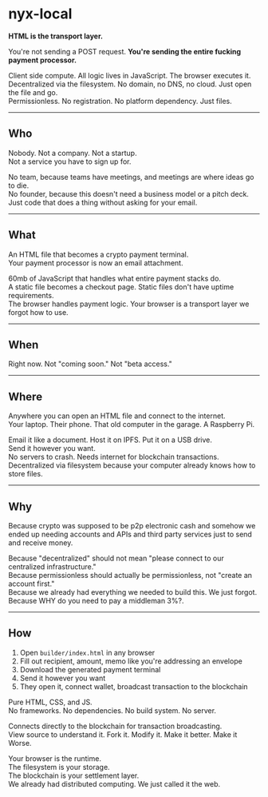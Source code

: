 # nyx-local

**HTML is the transport layer.**  

You're not sending a POST request. **You're sending the entire fucking payment processor.**

Client side compute. All logic lives in JavaScript. The browser executes it.  
Decentralized via the filesystem. No domain, no DNS, no cloud. Just open the file and go.  
Permissionless. No registration. No platform dependency. Just files.

---

## Who

Nobody. Not a company. Not a startup.  
Not a service you have to sign up for.

No team, because teams have meetings, and meetings are where ideas go to die.  
No founder, because this doesn't need a business model or a pitch deck.  
Just code that does a thing without asking for your email.

---

## What

An HTML file that becomes a crypto payment terminal.  
Your payment processor is now an email attachment.

60mb of JavaScript that handles what entire payment stacks do.  
A static file becomes a checkout page. Static files don't have uptime requirements.  
The browser handles payment logic. Your browser is a transport layer we forgot how to use.

---

## When

Right now. Not "coming soon." Not "beta access."

---

## Where

Anywhere you can open an HTML file and connect to the internet.  
Your laptop. Their phone. That old computer in the garage. A Raspberry Pi.

Email it like a document. Host it on IPFS. Put it on a USB drive.  
Send it however you want.  
No servers to crash. Needs internet for blockchain transactions.  
Decentralized via filesystem because your computer already knows how to store files.

---

## Why

Because crypto was supposed to be p2p electronic cash and somehow we ended up needing accounts and APIs and third party services just to send and receive money.

Because "decentralized" should not mean "please connect to our centralized infrastructure."  
Because permissionless should actually be permissionless, not "create an account first."  
Because we already had everything we needed to build this. We just forgot.  
Because WHY do you need to pay a middleman 3%?.

---

## How

1. Open `builder/index.html` in any browser  
2. Fill out recipient, amount, memo like you're addressing an envelope  
3. Download the generated payment terminal  
4. Send it however you want  
5. They open it, connect wallet, broadcast transaction to the blockchain

Pure HTML, CSS, and JS.  
No frameworks. No dependencies. No build system. No server.

Connects directly to the blockchain for transaction broadcasting.  
View source to understand it. Fork it. Modify it. Make it better. Make it Worse.

Your browser is the runtime.  
The filesystem is your storage.  
The blockchain is your settlement layer.  
We already had distributed computing. We just called it the web.




